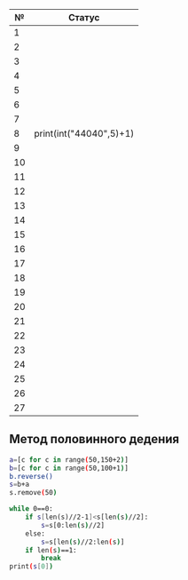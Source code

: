 |№|Статус|
|---|---|
|1||
|2||
|3||
|4||
|5||
|6||
|7||
|8|print(int("44040",5)+1)|
|9||
|10||
|11||
|12||
|13||
|14||
|15||
|16||
|17||
|18||
|19||
|20||
|21||
|22||
|23||
|24||
|25||
|26||
|27||

## Метод половинного дедения
```sh
a=[c for c in range(50,150+2)]
b=[c for c in range(50,100+1)]
b.reverse()
s=b+a
s.remove(50)

while 0==0:
    if s[len(s)//2-1]<s[len(s)//2]:
        s=s[0:len(s)//2]
    else:
        s=s[len(s)//2:len(s)]
    if len(s)==1:
        break
print(s[0])
```
